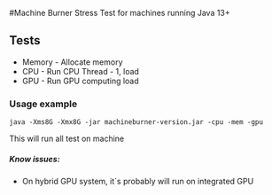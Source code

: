 #Machine Burner
Stress Test for machines running Java 13+

## Tests

 * Memory - Allocate memory
 * CPU - Run CPU Thread - 1, load
 * GPU - Run GPU computing load
 
### Usage example
```
java -Xms8G -Xmx8G -jar machineburner-version.jar -cpu -mem -gpu
```
This will run all test on machine

##### Know issues:
 * On hybrid GPU system, it´s probably will run on integrated GPU